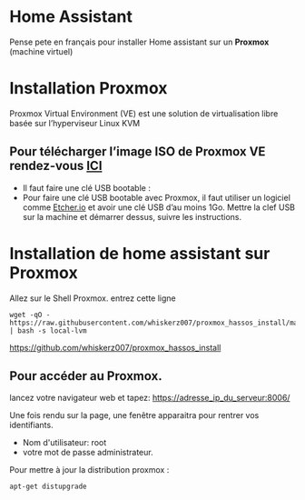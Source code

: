 # Home Assistant

Pense pete en français pour installer Home assistant sur un **Proxmox** (machine virtuel)

# Installation  Proxmox
Proxmox Virtual Environment (VE) est une solution de virtualisation libre basée sur l’hyperviseur Linux KVM

## Pour télécharger l’image ISO de Proxmox VE rendez-vous  [ICI](https://www.proxmox.com/en/downloads/category/iso-images-pve)

 - Il faut faire une clé USB bootable :
 - Pour faire une clé USB bootable avec Proxmox, il faut utiliser un logiciel  comme  [Etcher.io](https://etcher.io/)  et avoir une clé USB d’au moins 1Go. Mettre la clef USB sur la machine et démarrer dessus, suivre les instructions.

# Installation de home assistant sur Proxmox

Allez sur le Shell Proxmox.
entrez cette ligne 

    wget -qO - https://raw.githubusercontent.com/whiskerz007/proxmox_hassos_install/master/install.sh | bash -s local-lvm

https://github.com/whiskerz007/proxmox_hassos_install

## Pour accéder au Proxmox. 

lancez votre navigateur web et tapez: [https://adresse_ip_du_serveur:8006/](https://adresse_ip_du_serveur:8006/)

Une fois rendu sur la page, une fenêtre apparaitra pour rentrer vos identifiants.

 - Nom d'utilisateur: root
 - votre mot de passe administrateur.

Pour mettre à jour la distribution proxmox :

    apt-get distupgrade
